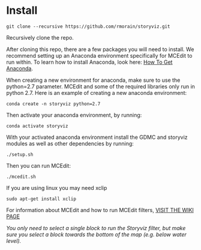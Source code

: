 # Install

```console
git clone --recursive https://github.com/rmorain/storyviz.git
```

Recursively clone the repo. 

After cloning this repo, there are a few packages you will need to install. We recommend setting up an Anaconda environment specifically for MCEdit to run within. To learn how to install Anaconda, look here: [How To Get Anaconda](https://conda.io/projects/conda/en/latest/user-guide/install/index.html).

When creating a new environment for anaconda, make sure to use the python=2.7 parameter. MCEdit and some of the required libraries only run in python 2.7. Here is an example of creating a new anaconda environment:

```console
conda create -n storyviz python=2.7
```

Then activate your anaconda environment, by running: 

```console
conda activate storyviz
```

With your activated anaconda environment install the GDMC and storyviz modules as well as other dependencies by running:
```console
./setup.sh
```
Then you can run MCEdit:
```console
./mcedit.sh
```

If you are using linux you may need xclip
```console
sudo apt-get install xclip
```

For information about MCEdit and how to run MCEdit filters, [VISIT THE WIKI PAGE](http://github.com/mcgreentn/MCAI/wiki)

*You only need to select a single block to run the Storyviz filter, but make sure you select a block towards the bottom of the map (e.g. below water level).*
